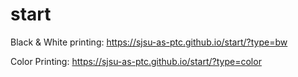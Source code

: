 # start

Black & White printing: https://sjsu-as-ptc.github.io/start/?type=bw

Color Printing: https://sjsu-as-ptc.github.io/start/?type=color
